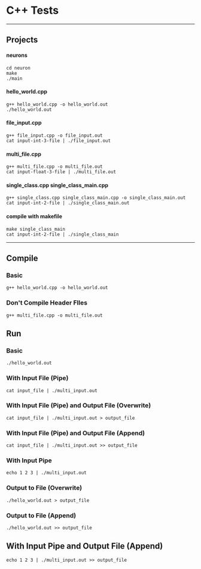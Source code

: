 # C++ Tests


----------

Projects
-------

#### neurons
````
cd neuron
make
./main
````

#### hello_world.cpp
```
g++ hello_world.cpp -o hello_world.out
./hello_world.out
```

#### file_input.cpp
```
g++ file_input.cpp -o file_input.out
cat input-int-3-file | ./file_input.out
```

#### multi_file.cpp
```
g++ multi_file.cpp -o multi_file.out
cat input-float-3-file | ./multi_file.out
```

#### single_class.cpp single_class_main.cpp
```
g++ single_class.cpp single_class_main.cpp -o single_class_main.out
cat input-int-2-file | ./single_class_main.out
```

#### compile with makefile
```
make single_class_main
cat input-int-2-file | ./single_class_main
```

----------

## Compile 
### Basic
```
g++ hello_world.cpp -o hello_world.out
```

### Don't Compile Header FIles
```
g++ multi_file.cpp -o multi_file.out
```


## Run
### Basic
```
./hello_world.out
```

### With Input File (Pipe)
```
cat input_file | ./multi_input.out
```

### With Input File (Pipe) and Output File (Overwrite)
```
cat input_file | ./multi_input.out > output_file
```

### With Input File (Pipe) and Output File (Append)
```
cat input_file | ./multi_input.out >> output_file
```

### With Input Pipe
```
echo 1 2 3 | ./multi_input.out
```

### Output to File (Overwrite)
```
./hello_world.out > output_file
```

### Output to File (Append)
```
./hello_world.out >> output_file
```

## With Input Pipe and Output File (Append)
```
echo 1 2 3 | ./multi_input.out >> output_file
```

